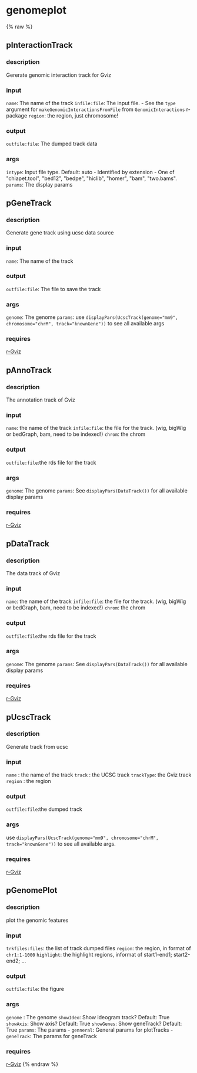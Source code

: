 # genomeplot
<!-- toc -->
{% raw %}

## pInteractionTrack

### description
   Gererate genomic interaction track for Gviz

### input
   `name`: The name of the track
   `infile:file`: The input file. 
       - See the `type` argument for `makeGenomicInteractionsFromFile` from `GenomicInteractions` r-package
   `region`: the region, just chromosome!

### output
   `outfile:file`: The dumped track data

### args
   `intype`: Input file type. Default: auto
       - Identified by extension
       - One of "chiapet.tool", "bed12", "bedpe", "hiclib", "homer", "bam", "two.bams".
   `params`: The display params

## pGeneTrack

### description
   Generate gene track using ucsc data source

### input
   `name`:   The name of the track

### output
   `outfile:file`: The file to save the track

### args
   `genome`: The genome
   `params`: use `displayPars(UcscTrack(genome="mm9", chromosome="chrM", track="knownGene"))` to see all available args

### requires
   [r-Gviz](https://rdrr.io/bioc/Gviz)

## pAnnoTrack

### description
   The annotation track of Gviz

### input
   `name`:        the name of the track
   `infile:file`: the file for the track. (wig, bigWig or bedGraph, bam, need to be indexed!)
   `chrom`:       the chrom

### output
   `outfile:file`:the rds file for the track

### args
   `genome`: The genome
   `params`:  See `displayPars(DataTrack())` for all available display params

### requires
   [r-Gviz](https://rdrr.io/bioc/Gviz/man/DataTrack-class.html)

## pDataTrack

### description
   The data track of Gviz

### input
   `name`:        the name of the track
   `infile:file`: the file for the track. (wig, bigWig or bedGraph, bam, need to be indexed!)
   `chrom`:       the chrom

### output
   `outfile:file`:the rds file for the track

### args
   `genome`: The genome
   `params`:  See `displayPars(DataTrack())` for all available display params

### requires
   [r-Gviz](https://rdrr.io/bioc/Gviz/man/DataTrack-class.html)

## pUcscTrack

### description
   Generate track from ucsc

### input
   `name`     : the name of the track
   `track`    : the UCSC track
   `trackType`: the Gviz track
   `region`   : the region

### output
   `outfile:file`:the dumped track

### args
   use `displayPars(UcscTrack(genome="mm9", chromosome="chrM", track="knownGene"))` to see all available args.

### requires
   [r-Gviz](https://rdrr.io/bioc/Gviz)

## pGenomePlot

### description
   plot the genomic features

### input
   `trkfiles:files`: the list of track dumped files
   `region`:         the region, in format of `chr1:1-1000`
   `highlight`:      the highlight regions, informat of start1-end1; start2-end2; ...

### output
   `outfile:file`:   the figure

### args
   `genome`  : The genome
   `showIdeo`: Show ideogram track? Default: True
   `showAxis`: Show axis? Default: True
   `showGenes`: Show geneTrack? Default: True
   `params`:   The params
       - `genneral`:  General params for plotTracks
       - `geneTrack`: The params for geneTrack

### requires
   [r-Gviz](https://rdrr.io/bioc/Gviz)
{% endraw %}
